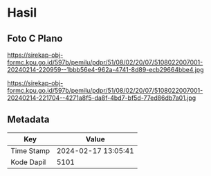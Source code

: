 # Hasil

## Foto C Plano

https://sirekap-obj-formc.kpu.go.id/597b/pemilu/pdpr/51/08/02/20/07/5108022007001-20240214-220959--1bbb56e4-962a-4741-8d89-ecb29664bbe4.jpg

https://sirekap-obj-formc.kpu.go.id/597b/pemilu/pdpr/51/08/02/20/07/5108022007001-20240214-221704--4271a8f5-da8f-4bd7-bf5d-77ed86db7a01.jpg


## Metadata

| Key        | Value               |
| ---------- | ------------------- |
| Time Stamp | 2024-02-17 13:05:41 |
| Kode Dapil | 5101                |



